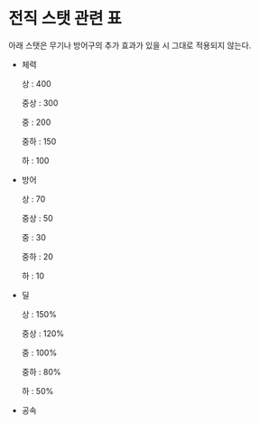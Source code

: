 # 전직 스탯 관련 표

아래 스탯은 무기나 방어구의 추가 효과가 있을 시 그대로 적용되지 않는다.

- 체력
    
    상 : 400
    
    중상 : 300
    
    중 : 200
    
    중하 : 150
    
    하 : 100
    
- 방어
    
    상 : 70
    
    중상 : 50
    
    중 : 30
    
    중하 : 20
    
    하 : 10
    
- 딜
    
    상 : 150%
    
    중상 : 120%
    
    중 : 100%
    
    중하 : 80%
    
    하 : 50%
    
- 공속
